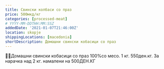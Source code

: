 ```yaml
---
title: Свински колбаси со праз
price: 500мкд/кг
categories: [processed-meat]
# YYYY-MM-DDTHH:MM:SSZ
addedDate: '2021-01-07T21:46:00Z'
location: skopje
shippingLocations: [macedonia]
shortDescription: Домашни свински кобасици со праз
---
```


🎄🍀Домашни свински кобасици со праз 100%со месо. 1 кг. 550ден.кг. За нарачка над 2 кг. намалени на 500ДЕН.КГ
